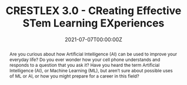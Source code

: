 ---
type: "courses"
title: "CRESTLEX 3.0 - CReating Effective STem Learning EXperiences"
title2: "A [TinyMLedu](https://tinyml.seas.harvard.edu) Workshop"
position: "Co-Organizer"
semesters: "Summer 2021"
# Code used for list order
semesterCode: "21.1"
date: "2021-07-07T00:00:00Z"

# Course Overiew Abstract.
abstract: Are you curious about how Artificial Intelligence (AI) can be used to improve your everyday life? Do you ever wonder how your cell phone understands and responds to a question that you ask it? Have you heard the term Artificial Intelligence (AI), or Machine Learning (ML), but aren’t sure about possible uses of ML or AI, or how you might prepare for a career in this field?

abstract2: This first-of-its-kind, 1-week, hands-on/virtual course for high school teachers and students will give you experience in developing a real-world application of ML through hands-on examples of Tiny Machine Learning (TinyML). TinyML is a cutting-edge field that brings the transformative power of machine learning (ML) to small low-power computing devices. This course will expose participants to the applications, algorithms, hardware, and software of TinyML. Participants will learn how to use the Edge Impulse platform to quickly and easily, collect data, train their own machine learning models, and deploy those models on their own mobile phones!

abstract3: This program is a collaboration between Navajo Technical University, Harvard John A. Paulson School of Engineering and Applied Sciences, Google, and Edge Impulse, and ran virtually from June 22 to June 25, 2021.

# Summary. An optional shortened abstract.
summary: CRESTLEX 3.0 is the first-of-its-kind, 4-day, hands-on workshop for high school teachers and students exploring real-world applications of artificial intelligence through hands-on examples of Tiny Machine Learning (TinyML). This program is a collaboration between Navajo Technical University, the Harvard John A. Paulson School of Engineering and Applied Sciences, Google, and Edge Impulse.

# Roles in the course
roles:
- Co-desgined the overall workshop and lead coordination with partner organizations
- Co-designed and gave lectures
- Lead breakout room discussions
- Co-built the website

# Awards
#awards:
#- TBD

tags:
- TinyML
- STEM Education
- Artificial Intelligence

featured: false
outreach: true
projects: [TinyMLedu]

links:
- name: Website
  url: https://tinyml.seas.harvard.edu/CRESTLEX3

# Featured image -- named `featured.jpg/png` in this folder. 
image:
  caption: ''
  focal_point: ''
  preview_only: false

---